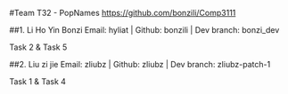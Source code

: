 #Team T32 - PopNames
https://github.com/bonzili/Comp3111


##1. Li Ho Yin Bonzi
Email: hyliat | Github: bonzili | Dev branch: bonzi_dev

Task 2 & Task 5

##2. Liu zi jie
Email: zliubz | Github: zliubz | Dev branch: zliubz-patch-1

Task 1 & Task 4